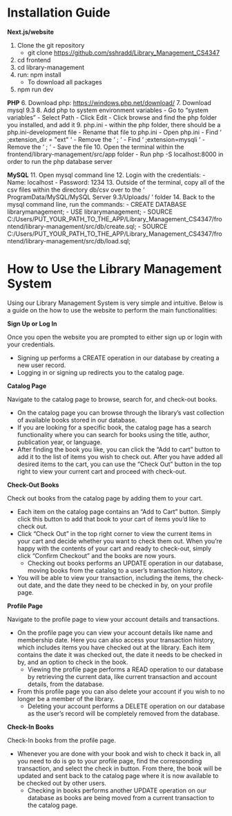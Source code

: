 # Installation Guide

**Next.js/website**

1. Clone the git repository
   - git clone https://github.com/sshradd/Library_Management_CS4347
2. cd frontend
3. cd library-management
4. run: npm install
   - To download all packages
5. npm run dev

**PHP** 6. Download php: https://windows.php.net/download/ 7. Download mysql 9.3 8. Add php to system environment variables - Go to “system variables” - Select Path - Click Edit - Click browse and find the php folder you installed, and add it 9. php.ini - within the php folder, there should be a php.ini-development file - Rename that file to php.ini - Open php.ini - Find ‘ ;extension_dir = "ext" ‘ - Remove the ‘ ; ‘ - Find ‘ ;extension=mysqli ‘ - Remove the ‘ ; ‘ - Save the file 10. Open the terminal within the frontend/library-management/src/app folder - Run php -S localhost:8000 in order to run the php database server

**MySQL** 11. Open mysql command line 12. Login with the credentials: - Name: localhost - Password: 1234 13. Outside of the terminal, copy all of the csv files within the directory db/csv over to the ‘ ProgramData/MySQL/MySQL Server 9.3/Uploads/ ‘ folder 14. Back to the mysql command line, run the commands: - CREATE DATABASE librarymanagement; - USE librarymanagement; - SOURCE C:/Users/PUT_YOUR_PATH_TO_THE_APP/Library_Management_CS4347/frontend/library-management/src/db/create.sql; - SOURCE C:/Users/PUT_YOUR_PATH_TO_THE_APP/Library_Management_CS4347/frontend/library-management/src/db/load.sql;

# How to Use the Library Management System

Using our Library Management System is very simple and intuitive. Below is a guide on the how to use the website to perform the main functionalities:

**Sign Up or Log In**

Once you open the website you are prompted to either sign up or login with your credentials.

- Signing up performs a CREATE operation in our database by creating a new user record.
- Logging in or signing up redirects you to the catalog page.

**Catalog Page**

Navigate to the catalog page to browse, search for, and check-out books.

- On the catalog page you can browse through the library’s vast collection of available books stored in our database.
- If you are looking for a specific book, the catalog page has a search functionality where you can search for books using the title, author, publication year, or language.
- After finding the book you like, you can click the “Add to cart” button to add it to the list of items you wish to check out. After you have added all desired items to the cart, you can use the “Check Out” button in the top right to view your current cart and proceed with check-out.

**Check-Out Books**

Check out books from the catalog page by adding them to your cart.

- Each item on the catalog page contains an “Add to Cart” button. Simply click this button to add that book to your cart of items you’d like to check out.
- Click “Check Out” in the top right corner to view the current items in your cart and decide whether you want to check them out. When you’re happy with the contents of your cart and ready to check-out, simply click “Confirm Checkout” and the books are now yours.
  - Checking out books performs an UPDATE operation in our database, moving books from the catalog to a user’s transaction history.
- You will be able to view your transaction, including the items, the check-out date, and the date they need to be checked in by, on your profile page.

**Profile Page**

Navigate to the profile page to view your account details and transactions.

- On the profile page you can view your account details like name and membership date. Here you can also access your transaction history, which includes items you have checked out at the library. Each item contains the date it was checked out, the date it needs to be checked in by, and an option to check in the book.
  - Viewing the profile page performs a READ operation to our database by retrieving the current data, like current transaction and account details, from the database.
- From this profile page you can also delete your account if you wish to no longer be a member of the library.
  - Deleting your account performs a DELETE operation on our database as the user’s record will be completely removed from the database.

**Check-In Books**

Check-In books from the profile page.

- Whenever you are done with your book and wish to check it back in, all you need to do is go to your profile page, find the corresponding transaction, and select the check in button. From there, the book will be updated and sent back to the catalog page where it is now available to be checked out by other users.
  - Checking in books performs another UPDATE operation on our database as books are being moved from a current transaction to the catalog page.
